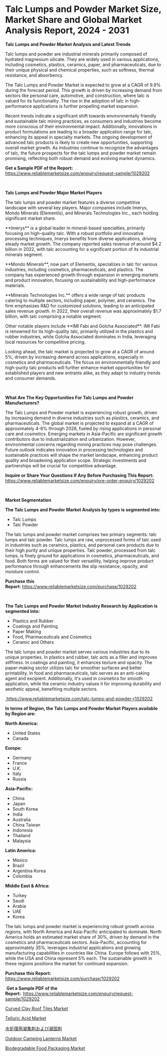 <p><h1>Talc Lumps and Powder Market Size, Market Share and Global Market Analysis Report, 2024 - 2031</h1></p><p><strong>Talc Lumps and Powder Market Analysis and Latest Trends</strong></p>
<p><p>Talc lumps and powder are industrial minerals primarily composed of hydrated magnesium silicate. They are widely used in various applications, including cosmetics, plastics, ceramics, paper, and pharmaceuticals, due to their unique physical and chemical properties, such as softness, thermal resistance, and absorbency.</p><p>The Talc Lumps and Powder Market is expected to grow at a CAGR of 9.9% during the forecast period. This growth is driven by increasing demand from sectors like personal care, automotive, and construction, where talc is valued for its functionality. The rise in the adoption of talc in high-performance applications is further propelling market expansion.</p><p>Recent trends indicate a significant shift towards environmentally friendly and sustainable talc mining practices, as consumers and industries become more conscious of their environmental impact. Additionally, innovations in product formulations are leading to a broader application range for talc, enhancing its appeal in specialty markets. The ongoing development of advanced talc products is likely to create new opportunities, supporting overall market growth. As industries continue to recognize the advantages of talc, the future prospects for the talc lumps and powder market remain promising, reflecting both robust demand and evolving market dynamics.</p></p>
<p><strong>Get a Sample PDF of the Report:&nbsp;</strong> <a href="https://www.reliablemarketsize.com/enquiry/request-sample/1029202">https://www.reliablemarketsize.com/enquiry/request-sample/1029202</a></p>
<p>&nbsp;</p>
<p><strong>Talc Lumps and Powder Major Market Players</strong></p>
<p><p>The talc lumps and powder market features a diverse competitive landscape with several key players. Major companies include Imerys, Mondo Minerals (Elementis), and Minerals Technologies Inc., each holding significant market share.</p><p>**Imerys** is a global leader in mineral-based specialties, primarily focusing on high-quality talc. With a robust portfolio and innovative processing techniques, Imerys benefits from diverse applications, driving steady market growth. The company reported sales revenue of around $4.2 billion in 2022, with talc accounting for a significant portion of its industrial minerals segment.</p><p>**Mondo Minerals**, now part of Elementis, specializes in talc for various industries, including cosmetics, pharmaceuticals, and plastics. The company has experienced growth through expansion in emerging markets and product innovation, focusing on sustainability and high-performance materials.</p><p>**Minerals Technologies Inc.** offers a wide range of talc products catering to multiple sectors, including paper, polymer, and ceramics. The firm emphasizes R&D for customized solutions, leading to an anticipated sales revenue growth. In 2022, their overall revenue was approximately $1.7 billion, with talc comprising a notable segment.</p><p>Other notable players include **IMI Fabi and Golcha Associated**. IMI Fabi is renowned for its high-quality talc, primarily utilized in the plastics and rubber industries, while Golcha Associated dominates in India, leveraging local resources for competitive pricing.</p><p>Looking ahead, the talc market is projected to grow at a CAGR of around 5%, driven by increasing demand across applications, especially in cosmetics and pharmaceuticals. The focus on environmentally friendly and high-purity talc products will further enhance market opportunities for established players and new entrants alike, as they adapt to industry trends and consumer demands.</p></p>
<p>&nbsp;</p>
<p><strong>What Are The Key Opportunities For Talc Lumps and Powder Manufacturers?</strong></p>
<p><p>The Talc Lumps and Powder market is experiencing robust growth, driven by increasing demand in diverse industries such as plastics, ceramics, and pharmaceuticals. The global market is projected to expand at a CAGR of approximately 4-6% through 2028, fueled by rising applications in personal care and cosmetics. Emerging markets in Asia-Pacific are significant growth contributors due to industrialization and urbanization. However, environmental concerns regarding mining practices may pose challenges. Future outlook indicates innovation in processing technologies and sustainable practices will shape the market landscape, enhancing product quality and broadening application scope. Strategic investments and partnerships will be crucial for competitive advantage.</p></p>
<p><strong>Inquire or Share Your Questions If Any Before Purchasing This Report:</strong> <a href="https://www.reliablemarketsize.com/enquiry/pre-order-enquiry/1029202">https://www.reliablemarketsize.com/enquiry/pre-order-enquiry/1029202</a></p>
<p>&nbsp;</p>
<p><strong>Market Segmentation</strong></p>
<p><strong>The Talc Lumps and Powder Market Analysis by types is segmented into:</strong></p>
<p><ul><li>Talc Lumps</li><li>Talc Powder</li></ul></p>
<p><p>The talc lumps and powder market comprises two primary segments: talc lumps and talc powder. Talc lumps are raw, unprocessed forms of talc used in industries such as ceramics, plastics, and personal care products due to their high purity and unique properties. Talc powder, processed from talc lumps, is finely ground for applications in cosmetics, pharmaceuticals, and food. Both forms are valued for their versatility, helping improve product performance through enhancements like slip resistance, opacity, and moisture control.</p></p>
<p><strong>Purchase this Report:&nbsp;</strong><a href="https://www.reliablemarketsize.com/purchase/1029202">https://www.reliablemarketsize.com/purchase/1029202</a></p>
<p>&nbsp;</p>
<p><strong>The Talc Lumps and Powder Market Industry Research by Application is segmented into:</strong></p>
<p><ul><li>Plastics and Rubber</li><li>Coatings and Painting</li><li>Paper Making</li><li>Food, Pharmaceuticals and Cosmetics</li><li>Ceramic and Others</li></ul></p>
<p><p>The talc lumps and powder market serves various industries due to its unique properties. In plastics and rubber, talc acts as a filler and improves stiffness. In coatings and painting, it enhances texture and opacity. The paper-making sector utilizes talc for smoother surfaces and better printability. In food and pharmaceuticals, talc serves as an anti-caking agent and excipient. Additionally, it's used in cosmetics for smooth application, while the ceramic industry values it for improving durability and aesthetic appeal, benefiting multiple sectors.</p></p>
<p><a href="https://www.reliablemarketsize.com/talc-lumps-and-powder-r1029202">&nbsp;https://www.reliablemarketsize.com/talc-lumps-and-powder-r1029202</a></p>
<p><strong>In terms of Region, the Talc Lumps and Powder Market Players available by Region are:</strong></p>
<p>
    <p> <strong> North America: </strong>
        <ul>
            <li>United States</li>
            <li>Canada</li>
        </ul>
        </p> 
    <p> <strong> Europe: </strong>
        <ul>
            <li>Germany</li>
            <li>France</li>
            <li>U.K.</li>
            <li>Italy</li>
            <li>Russia</li>
        </ul>
        </p> 
    <p> <strong> Asia-Pacific: </strong>
        <ul>
            <li>China</li>
            <li>Japan</li>
            <li>South Korea</li>
            <li>India</li>
            <li>Australia</li>
            <li>China Taiwan</li>
            <li>Indonesia</li>
            <li>Thailand</li>
            <li>Malaysia</li>
        </ul>
        </p> 
    <p> <strong> Latin America: </strong>
        <ul>
            <li>Mexico</li>
            <li>Brazil</li>
            <li>Argentina Korea</li>
            <li>Colombia</li>
        </ul>
        </p> 
    <p> <strong> Middle East & Africa: </strong>
        <ul>
            <li>Turkey</li>
            <li>Saudi</li>
            <li>Arabia</li>
            <li>UAE</li>
            <li>Korea</li>
        </ul>
    </p>
    </p>
<p><p>The talc lumps and powder market is experiencing robust growth across regions, with North America and Asia-Pacific anticipated to dominate. North America holds an estimated market share of 30%, driven by demand in the cosmetics and pharmaceuticals sectors. Asia-Pacific, accounting for approximately 35%, leverages industrial applications and growing manufacturing capabilities in countries like China. Europe follows with 25%, while the USA and China represent 5% each. The sustainable growth in these regions positions the market for continued expansion.</p></p>
<p><strong>Purchase this Report: </strong><a href="https://www.reliablemarketsize.com/purchase/1029202">https://www.reliablemarketsize.com/purchase/1029202</a></p>
<p>&nbsp;<strong>Get a Sample PDF of the Report:&nbsp;&nbsp;</strong><a href="https://www.reliablemarketsize.com/enquiry/request-sample/1029202">https://www.reliablemarketsize.com/enquiry/request-sample/1029202</a></p>
<p><strong></strong></p>
<p><p><a href="https://www.linkedin.com/pulse/market-leaders-laggards-global-curved-clay-roof-tiles-pdztc?trackingId=q8jSuwSoSNSrqFKkyrdLUg%3D%3D">Curved Clay Roof Tiles Market</a></p><p><a href="https://issuu.com/reportprime-2/docs/telluric-acid-market-size-2030.pptx_50f74396234c80">Telluric Acid Market</a></p><p><a href="https://medium.com/@levihamilton5801940/water-treatment-flocculants-and-coagulant-cfc2491d15b0?postPublishedType=initial">水処理用凝集剤および凝固剤</a></p><p><a href="https://medium.com/@dhjdj3783/the-outdoor-camping-lanterns-market-prioritizes-cost-control-and-efficiency-enhancement-d3f858787bdf">Outdoor Camping Lanterns Market</a></p><p><a href="https://issuu.com/reportprime-2/docs/biodegradable-food-packaging-market_db9b11e20fe558">Biodegradable Food Packaging Market</a></p></p>